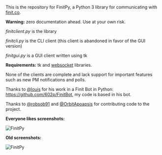 This is the repository for FinitPy, a Python 3 library for communicating with [finit.co](https://finit.co).

**Warning:** zero documentation ahead. Use at your own risk.

*finitclient.py* is the library

*finitcli.py* is the CLI client (this client is abandoned in favor of the GUI version)

*finitgui.py* is a GUI client written using tk

**Requirements:** tk and [websocket](https://pypi.python.org/pypi/websocket-client/) libraries.

None of the clients are complete and lack support for important features such as new PM notifications and polls.

Thanks to [@louis](https://finit.co/@louis) for his work in a Finit Bot in Python: https://github.com/602p/FinitBot, my code is based in his bot.

Thanks to [@robsob91](https://github.com/robsob91) and [@OrbitApoapsis](https://github.com/OrbitApoapsis) for contributing code to the project.

**Everyone likes screenshots:**

![FinitPy](https://i.sli.mg/04m2GW.png)

**Old screenshots:**

![FinitPy](https://i.sli.mg/uS2rJ7.png)
